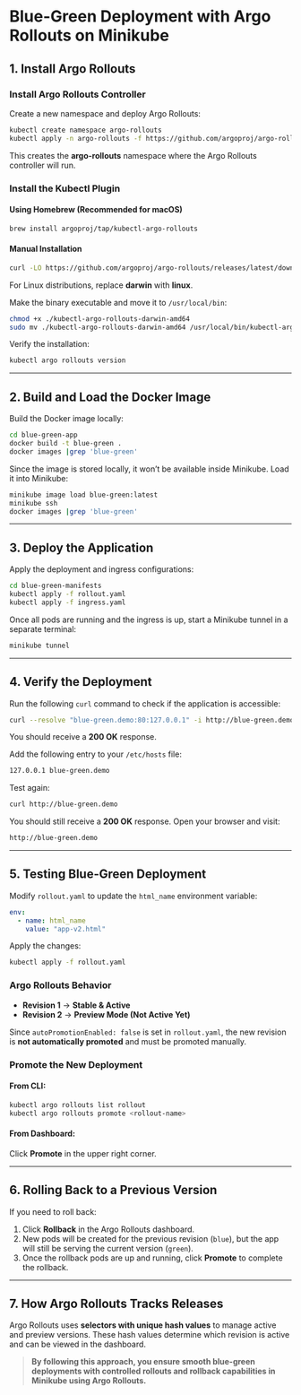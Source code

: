 # Blue-Green Deployment with Argo Rollouts on Minikube  

## 1. Install Argo Rollouts  

### Install Argo Rollouts Controller  
Create a new namespace and deploy Argo Rollouts:  
```sh
kubectl create namespace argo-rollouts
kubectl apply -n argo-rollouts -f https://github.com/argoproj/argo-rollouts/releases/latest/download/install.yaml
```  
This creates the **argo-rollouts** namespace where the Argo Rollouts controller will run.  

### Install the Kubectl Plugin  

#### **Using Homebrew (Recommended for macOS)**  
```sh
brew install argoproj/tap/kubectl-argo-rollouts
```  

#### **Manual Installation**  
```sh
curl -LO https://github.com/argoproj/argo-rollouts/releases/latest/download/kubectl-argo-rollouts-darwin-amd64
```  
For Linux distributions, replace **darwin** with **linux**.  

Make the binary executable and move it to `/usr/local/bin`:  
```sh
chmod +x ./kubectl-argo-rollouts-darwin-amd64
sudo mv ./kubectl-argo-rollouts-darwin-amd64 /usr/local/bin/kubectl-argo-rollouts
```  

Verify the installation:  
```sh
kubectl argo rollouts version
```  

---

## 2. Build and Load the Docker Image  

Build the Docker image locally:  
```sh
cd blue-green-app
docker build -t blue-green .
docker images |grep 'blue-green'
```  
Since the image is stored locally, it won’t be available inside Minikube. Load it into Minikube:  
```sh
minikube image load blue-green:latest
minikube ssh
docker images |grep 'blue-green'
```  

---

## 3. Deploy the Application  

Apply the deployment and ingress configurations:  
```sh
cd blue-green-manifests
kubectl apply -f rollout.yaml
kubectl apply -f ingress.yaml
```  
Once all pods are running and the ingress is up, start a Minikube tunnel in a separate terminal:  
```sh
minikube tunnel
```  

---

## 4. Verify the Deployment  

Run the following `curl` command to check if the application is accessible:  
```sh
curl --resolve "blue-green.demo:80:127.0.0.1" -i http://blue-green.demo
```  
You should receive a **200 OK** response.  

Add the following entry to your `/etc/hosts` file:  
```sh
127.0.0.1 blue-green.demo
```  

Test again:  
```sh
curl http://blue-green.demo
```  
You should still receive a **200 OK** response. Open your browser and visit:  
```sh
http://blue-green.demo
```  

---

## 5. Testing Blue-Green Deployment  

Modify `rollout.yaml` to update the `html_name` environment variable:  
```yaml
env:
  - name: html_name
    value: "app-v2.html"
```  
Apply the changes:  
```sh
kubectl apply -f rollout.yaml
```  

### Argo Rollouts Behavior  
- **Revision 1** → **Stable & Active**  
- **Revision 2** → **Preview Mode (Not Active Yet)**  

Since `autoPromotionEnabled: false` is set in `rollout.yaml`, the new revision is **not automatically promoted** and must be promoted manually.  

### **Promote the New Deployment**  
#### From CLI:  
```sh
kubectl argo rollouts list rollout
kubectl argo rollouts promote <rollout-name>
```  
#### From Dashboard:  
Click **Promote** in the upper right corner.  

---

## 6. Rolling Back to a Previous Version  

If you need to roll back:  
1. Click **Rollback** in the Argo Rollouts dashboard.  
2. New pods will be created for the previous revision (`blue`), but the app will still be serving the current version (`green`).  
3. Once the rollback pods are up and running, click **Promote** to complete the rollback.  

---

## 7. How Argo Rollouts Tracks Releases  

Argo Rollouts uses **selectors with unique hash values** to manage active and preview versions. These hash values determine which revision is active and can be viewed in the dashboard.  

> **By following this approach, you ensure smooth blue-green deployments with controlled rollouts and rollback capabilities in Minikube using Argo Rollouts.** 

